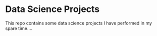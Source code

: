 # Data Science Projects
This repo contains some data science projects I have performed in my spare time....

